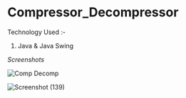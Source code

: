 # Compressor_Decompressor
Technology Used :-
1. Java & Java Swing

*Screenshots*


![Comp Decomp](https://github.com/vickyvivek557/compressor_decompressor/assets/117736473/1c48cfde-d9d4-43bc-9a31-6d3b18e43bcc)





![Screenshot (139)](https://github.com/vickyvivek557/compressor_decompressor/assets/117736473/ba1cfdff-3ba0-4abc-a6cd-fbeba25c54e2)



